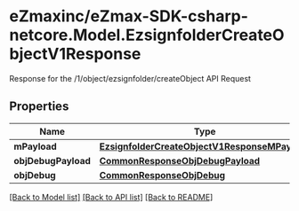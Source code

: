 # eZmaxinc/eZmax-SDK-csharp-netcore.Model.EzsignfolderCreateObjectV1Response
Response for the /1/object/ezsignfolder/createObject API Request
## Properties

Name | Type | Description | Notes
------------ | ------------- | ------------- | -------------
**mPayload** | [**EzsignfolderCreateObjectV1ResponseMPayload**](EzsignfolderCreateObjectV1ResponseMPayload.md) |  | 
**objDebugPayload** | [**CommonResponseObjDebugPayload**](CommonResponseObjDebugPayload.md) |  | [optional] 
**objDebug** | [**CommonResponseObjDebug**](CommonResponseObjDebug.md) |  | [optional] 

[[Back to Model list]](../README.md#documentation-for-models) [[Back to API list]](../README.md#documentation-for-api-endpoints) [[Back to README]](../README.md)

